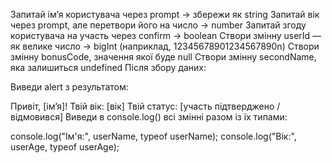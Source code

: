 Запитай ім’я користувача через prompt → збережи як string
Запитай вік через prompt, але перетвори його на число → number
Запитай згоду користувача на участь через confirm → boolean
Створи змінну userId — як велике число → bigInt (наприклад, 12345678901234567890n)
Створи змінну bonusCode, значення якої буде null
Створи змінну secondName, яка залишиться undefined
Після збору даних:

Виведи alert з результатом:

Привіт, [ім’я]!
Твій вік: [вік]
Твій статус: [участь підтверджено / відмовився]
Виведи в console.log() всі змінні разом із їх типами:

console.log("Ім'я:", userName, typeof userName);
console.log("Вік:", userAge, typeof userAge);
